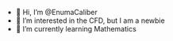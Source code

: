 - 👋 Hi, I’m @EnumaCaliber
- 👀 I’m interested in the CFD, but I am a newbie
- 🌱 I’m currently learning Mathematics


<!---
EnumaCaliber/EnumaCaliber is a ✨ special ✨ repository because its `README.md` (this file) appears on your GitHub profile.
You can click the Preview link to take a look at your changes.
--->
